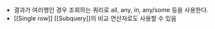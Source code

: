 - 결과가 여러행인 경우 조회하는 쿼리로 all, any, in, any/some 등을 사용한다.
- [[Single row]] [[Subquery]]의 비교 연산자로도 사용할 수 있음
